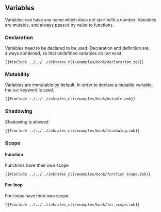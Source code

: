 ## Variables

Variables can have any name which does not start with a number.
Variables are mutable, and always passed by value to functions.

### Declaration

Variables need to be declared to be used. Declaration and definition are always combined, so that undefined variables do not exist.
```zokrates
{{#include ../../../zokrates_cli/examples/book/declaration.zok}}
```

### Mutability

Variables are immutable by default. In order to declare a mutable variable, the `mut` keyword is used.
```zokrates
{{#include ../../../zokrates_cli/examples/book/mutable.zok}}
```

### Shadowing

Shadowing is allowed.
```zokrates
{{#include ../../../zokrates_cli/examples/book/shadowing.zok}}
```

### Scope

#### Function

Functions have their own scope
```zokrates
{{#include ../../../zokrates_cli/examples/book/function_scope.zok}}
```

#### For-loop
For-loops have their own scope
```zokrates
{{#include ../../../zokrates_cli/examples/book/for_scope.zok}}
```